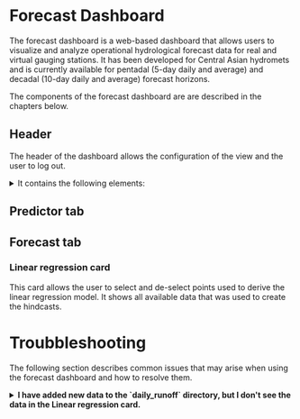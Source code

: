 # Forecast Dashboard

The forecast dashboard is a web-based dashboard that allows users to visualize and analyze operational  hydrological forecast data for real and virtual gauging stations. It has been developed for Central Asian hydromets and is currently available for pentadal (5-day daily and average) and decadal (10-day daily and average) forecast horizons.

The components of the forecast dashboard are are described in the chapters below. 

## Header
The header of the dashboard allows the configuration of the view and the user to log out. 
<details>
<summary>It contains the following elements:</summary>

- <img src="www/figures/menu_icon.png" alt="Menu Icon" width="24" height="24" style="vertical-align: middle; margin-right: 8px;"> **Menu**: By clicking the menu icon, the user can open and close the sidebar. The sidebar contains options to configure the visualizations of the data.   
- <img src="www/figures/language_selection.png" alt="Menu Icon" width="140" height="24" style="vertical-align: middle; margin-right: 8px;"> **Language**: The user can select the language of the dashboard. Currently, the dashboard is available in English and Russian.   
- <img src="www/figures/logout.png" alt="Menu Icon" width="44" height="24" style="vertical-align: middle; margin-right: 8px;"> **Logout**: The user can log out of the dashboard by clicking the logout icon. This will redirect the user to the login page. The dashboard is designed for single user access and users will be logged out automatically after 10 minutes of inactivity. 

</details>

## Predictor tab


## Forecast tab

### Linear regression card
This card allows the user to select and de-select points used to derive the linear regression model. It shows all available data that was used to create the hindcasts.

# Troubbleshooting
The following section describes common issues that may arise when using the forecast dashboard and how to resolve them.

<details>
<summary><b>I have added new data to the `daily_runoff` directory, but I don't see the data in the Linear regression card.</b></summary>
The forecast dashboard reads the data for the linear regression card from the results of the linear regression module in the `intermediate_data` directory in the data folder. If you add older data to the `daily_runoff` directory in the data folder, you therefore need to manually update the hindcasts by triggering a manual re-run in the linear regression card of the forecast dashboard or by waiting for the next regular automatic forecast.
</details>